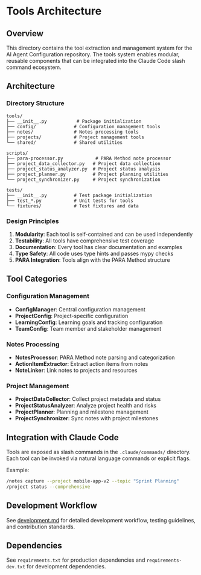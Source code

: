 # Tools Architecture

## Overview

This directory contains the tool extraction and management system for the AI Agent Configuration repository. The tools system enables modular, reusable components that can be integrated into the Claude Code slash command ecosystem.

## Architecture

### Directory Structure

```
tools/
├── __init__.py           # Package initialization
├── config/              # Configuration management tools
├── notes/               # Notes processing tools
├── projects/            # Project management tools
└── shared/              # Shared utilities

scripts/
├── para-processor.py            # PARA Method note processor
├── project_data_collector.py   # Project data collection
├── project_status_analyzer.py  # Project status analysis
├── project_planner.py          # Project planning utilities
└── project_synchronizer.py     # Project synchronization

tests/
├── __init__.py          # Test package initialization
├── test_*.py            # Unit tests for tools
└── fixtures/            # Test fixtures and data
```

### Design Principles

1. **Modularity**: Each tool is self-contained and can be used independently
2. **Testability**: All tools have comprehensive test coverage
3. **Documentation**: Every tool has clear documentation and examples
4. **Type Safety**: All code uses type hints and passes mypy checks
5. **PARA Integration**: Tools align with the PARA Method structure

## Tool Categories

### Configuration Management
- **ConfigManager**: Central configuration management
- **ProjectConfig**: Project-specific configuration
- **LearningConfig**: Learning goals and tracking configuration
- **TeamConfig**: Team member and stakeholder management

### Notes Processing
- **NotesProcessor**: PARA Method note parsing and categorization
- **ActionItemExtractor**: Extract action items from notes
- **NoteLinker**: Link notes to projects and resources

### Project Management
- **ProjectDataCollector**: Collect project metadata and status
- **ProjectStatusAnalyzer**: Analyze project health and risks
- **ProjectPlanner**: Planning and milestone management
- **ProjectSynchronizer**: Sync notes with project milestones

## Integration with Claude Code

Tools are exposed as slash commands in the `.claude/commands/` directory. Each tool can be invoked via natural language commands or explicit flags.

Example:
```bash
/notes capture --project mobile-app-v2 --topic "Sprint Planning"
/project status --comprehensive
```

## Development Workflow

See [development.md](./development.md) for detailed development workflow, testing guidelines, and contribution standards.

## Dependencies

See `requirements.txt` for production dependencies and `requirements-dev.txt` for development dependencies.
